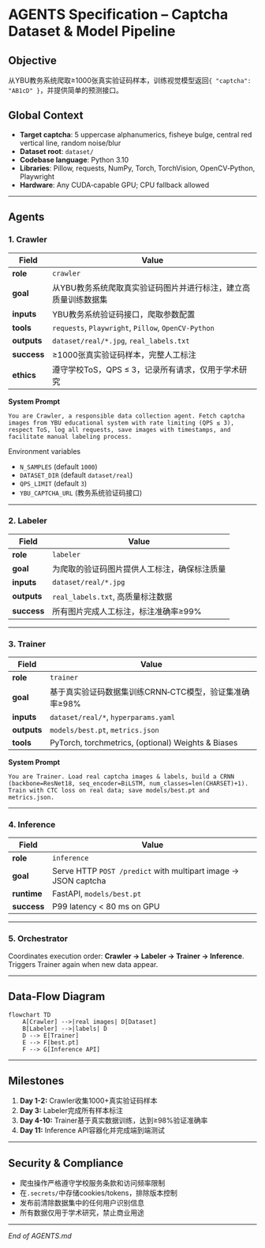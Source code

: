 # AGENTS Specification – Captcha Dataset & Model Pipeline

## Objective

从YBU教务系统爬取≥1000张真实验证码样本，训练视觉模型返回`{ "captcha": "AB1cD" }`，并提供简单的预测接口。

## Global Context

* **Target captcha**: 5 uppercase alphanumerics, fisheye bulge, central red vertical line, random noise/blur
* **Dataset root**: `dataset/`
* **Codebase language**: Python 3.10
* **Libraries**: Pillow, requests, NumPy, Torch, TorchVision, OpenCV‑Python, Playwright
* **Hardware**: Any CUDA‑capable GPU; CPU fallback allowed

---

## Agents

### 1. Crawler

| Field       | Value                                                                                            |
| ----------- | ------------------------------------------------------------------------------------------------ |
| **role**    | `crawler`                                                                                        |
| **goal**    | 从YBU教务系统爬取真实验证码图片并进行标注，建立高质量训练数据集                                            |
| **inputs**  | YBU教务系统验证码接口，爬取参数配置                                                                    |
| **tools**   | `requests`, `Playwright`, `Pillow`, `OpenCV-Python`                                              |
| **outputs** | `dataset/real/*.jpg`, `real_labels.txt`                                                          |
| **success** | ≥1000张真实验证码样本，完整人工标注                                                                  |
| **ethics**  | 遵守学校ToS，QPS ≤ 3，记录所有请求，仅用于学术研究                                                    |

**System Prompt**

```system
You are Crawler, a responsible data collection agent. Fetch captcha images from YBU educational system with rate limiting (QPS ≤ 3), respect ToS, log all requests, save images with timestamps, and facilitate manual labeling process.
```

Environment variables

* `N_SAMPLES` (default `1000`)
* `DATASET_DIR` (default `dataset/real`)
* `QPS_LIMIT` (default `3`)
* `YBU_CAPTCHA_URL` (教务系统验证码接口)

---

### 2. Labeler

| Field       | Value                                                           |
| ----------- | --------------------------------------------------------------- |
| **role**    | `labeler`                                                       |
| **goal**    | 为爬取的验证码图片提供人工标注，确保标注质量                             |
| **inputs**  | `dataset/real/*.jpg`                                            |
| **outputs** | `real_labels.txt`, 高质量标注数据                                  |
| **success** | 所有图片完成人工标注，标注准确率≥99%                                   |

---

### 3. Trainer

| Field       | Value                                                                                      |
| ----------- | ------------------------------------------------------------------------------------------ |
| **role**    | `trainer`                                                                                  |
| **goal**    | 基于真实验证码数据集训练CRNN‑CTC模型，验证集准确率≥98%                                           |
| **inputs**  | `dataset/real/*`, `hyperparams.yaml`                                                       |
| **outputs** | `models/best.pt`, `metrics.json`                                                           |
| **tools**   | PyTorch, torchmetrics, (optional) Weights & Biases                                         |

**System Prompt**

```system
You are Trainer. Load real captcha images & labels, build a CRNN (backbone=ResNet18, seq_encoder=BiLSTM, num_classes=len(CHARSET)+1). Train with CTC loss on real data; save models/best.pt and metrics.json.
```

---

### 4. Inference

| Field       | Value                                                          |
| ----------- | -------------------------------------------------------------- |
| **role**    | `inference`                                                    |
| **goal**    | Serve HTTP `POST /predict` with multipart image → JSON captcha |
| **runtime** | FastAPI, `models/best.pt`                                      |
| **success** | P99 latency < 80 ms on GPU                                     |

---

### 5. Orchestrator

Coordinates execution order: **Crawler → Labeler → Trainer → Inference**. Triggers Trainer again when new data appear.

---

## Data‑Flow Diagram

```mermaid
flowchart TD
    A[Crawler] -->|real images| D[Dataset]
    B[Labeler] -->|labels| D
    D --> E[Trainer]
    E --> F[best.pt]
    F --> G[Inference API]
```

---

## Milestones

1. **Day 1-2:** Crawler收集1000+真实验证码样本
2. **Day 3:** Labeler完成所有样本标注
3. **Day 4-10:** Trainer基于真实数据训练，达到≥98%验证准确率
4. **Day 11:** Inference API容器化并完成端到端测试

---

## Security & Compliance

* 爬虫操作严格遵守学校服务条款和访问频率限制
* 在`.secrets/`中存储cookies/tokens，排除版本控制
* 发布前清除数据集中的任何用户识别信息
* 所有数据仅用于学术研究，禁止商业用途

---

*End of AGENTS.md*
